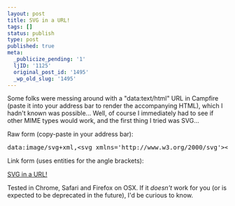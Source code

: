 ```yaml
---
layout: post
title: SVG in a URL!
tags: []
status: publish
type: post
published: true
meta:
  _publicize_pending: '1'
  ljID: '1125'
  original_post_id: '1495'
  _wp_old_slug: '1495'
---
```

Some folks were messing around with a "data:text/html" URL in Campfire (paste it into your address bar to render the accompanying HTML), which I hadn't known was possible...  Well, of course I immediately had to see if other MIME types would work, and the first thing I tried was SVG...

Raw form (copy-paste in your address bar):

<pre>
data:image/svg+xml,&lt;svg xmlns='http://www.w3.org/2000/svg'&gt;&lt;g transform="rotate(50),scale(9)"&gt;&lt;text&gt;SVG in a URL!&lt;/text&gt;&lt;/g&gt;&lt;/svg&gt;
</pre>

Link form (uses entities for the angle brackets):

<a href="//www.w3.org/2000/svg'&gt;&lt;g transform='rotate(50),scale(9)'&gt;&lt;text&gt;SVG in a URL!&lt;/text&gt;&lt;/g&gt;&lt;/svg&gt;">SVG in a URL!</a>

Tested in Chrome, Safari and Firefox on OSX.  If it <em>doesn't</em> work for you (or is expected to be deprecated in the future), I'd be curious to know.
